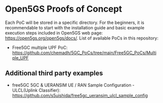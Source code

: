 # Open5GS Proofs of Concept

Each PoC will be stored in a specific directory. For the beginners, it is recommendable to start with the installation guide and basic example execution steps included in Open5GS web page: https://open5gs.org/open5gs/docs/. List of available PoCs in this repository:
- Free5GC multiple UPF PoC: https://github.com/chemadh/5GC_PoCs/tree/main/Free5GC_PoCs/Multiple_UPF

## Additional third party examples
- free5GC 5GC & UERANSIM UE / RAN Sample Configuration - ULCL(Uplink Classifier): https://github.com/s5uishida/free5gc_ueransim_ulcl_sample_config
